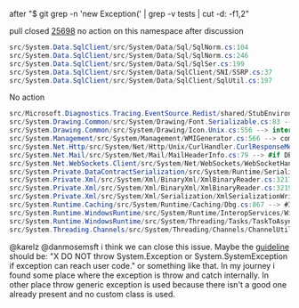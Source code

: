 after "$ git grep -n 'new Exception(' | grep -v tests | cut -d: -f1,2"

pull closed [25698](https://github.com/dotnet/corefx/pull/25698) no action on this namespace after discussion
```csharp
src/System.Data.SqlClient/src/System/Data/Sql/SqlNorm.cs:104
src/System.Data.SqlClient/src/System/Data/Sql/SqlNorm.cs:246
src/System.Data.SqlClient/src/System/Data/Sql/SqlSer.cs:199
src/System.Data.SqlClient/src/System/Data/SqlClient/SNI/SSRP.cs:37
src/System.Data.SqlClient/src/System/Data/SqlClient/SqlUtil.cs:197
```
No action
```csharp
src/Microsoft.Diagnostics.Tracing.EventSource.Redist/shared/StubEnvironment.cs:69 --> Assert code #IF ES_BUILD_AGAINST_DOTNET_V35
src/System.Drawing.Common/src/System/Drawing/Font.Serializable.cs:83 --> excluded from compilation
src/System.Drawing.Common/src/System/Drawing/Icon.Unix.cs:556 --> internal no references found
src/System.Management/src/System/Management/WMIGenerator.cs:566 --> comment out
src/System.Net.Http/src/System/Net/Http/Unix/CurlHandler.CurlResponseMessage.cs:58  --> sentinel object
src/System.Net.Mail/src/System/Net/Mail/MailHeaderInfo.cs:79 --> #if DEBUG
src/System.Net.WebSockets.Client/src/System/Net/WebSockets/WebSocketHandle.WinRT.cs:49 --> rethrow WebSocketException()
src/System.Private.DataContractSerialization/src/System/Runtime/Serialization/DiagnosticUtility.cs:78  --> it seems like never bubble out to user, no useful test found, maybe on race condition bug or OutOfMemoryException, StackOverflowException
src/System.Private.Xml/src/System/Xml/BinaryXml/XmlBinaryReader.cs:3217 --> #if DEBUG 
src/System.Private.Xml/src/System/Xml/BinaryXml/XmlBinaryReader.cs:3219 --> #if DEBUG
src/System.Private.Xml/src/System/Xml/Serialization/XmlSerializationWriter.cs:1934 --> comment out
src/System.Runtime.Caching/src/System/Runtime/Caching/Dbg.cs:867 --> #IF DEBUG 
src/System.Runtime.WindowsRuntime/src/System/Runtime/InteropServices/WindowsRuntime/WindowsRuntimeBuffer.cs:93 --> rethrow NotImplementedException()
src/System.Runtime.WindowsRuntime/src/System/Threading/Tasks/TaskToAsyncInfoAdapter.cs:982 --> "instead of failing with an inexplicable NullReferenceException"
src/System.Threading.Channels/src/System/Threading/Channels/ChannelUtilities.cs:15 --> Sentinel object used to indicate being done writing.
```

@karelz @danmosemsft i think we can close this issue.
Maybe the [guideline](https://docs.microsoft.com/en-us/dotnet/standard/design-guidelines/using-standard-exception-types#exception-and-systemexception) should be:
"X DO NOT throw System.Exception or System.SystemException if exception can reach user code." or something like that.
In my journey i found some place where the exception is throw and catch internally.
In other place throw generic exception is used because there isn't a good one already present and no custom class is used. 

